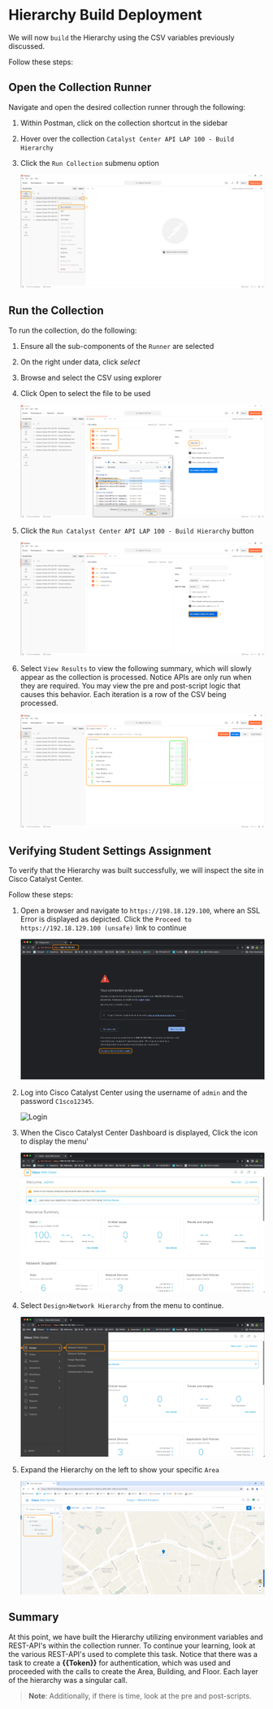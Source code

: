 # Hierarchy Build Deployment

We will now `build` the Hierarchy using the CSV variables previously discussed.

Follow these steps:

## Open the Collection Runner

Navigate and open the desired collection runner through the following:

   1. Within Postman, click on the collection shortcut in the sidebar
   2. Hover over the collection `Catalyst Center API LAP 100 - Build Hierarchy`
   3. Click the `Run Collection` submenu option

      ![Collection Run](./assets/Postman-Collection-Hierarchy.png?raw=true)

## Run the Collection

To run the collection, do the following:

   1. Ensure all the sub-components of the `Runner` are selected
   2. On the right under data, click *select* 
   3. Browse and select the CSV using explorer
   4. Click Open to select the file to be used

      ![Select File](./assets/Postman-Collection-Hierarchy-Run-CSV.png?raw=true)

   5. Click  the `Run Catalyst Center API LAP 100 - Build Hierarchy` button

      ![Collection Runner](./assets/Postman-Collection-Hierarchy-Runner.png?raw=true)

3. Select `View Results` to view the following summary, which will slowly appear as the collection is processed. Notice APIs are only run when they are required. You may view the pre and post-script logic that causes this behavior. Each iteration is a row of the CSV being processed.

   ![Collection Summary](./assets/Postman-Collection-Hierarchy-Summary.png?raw=true)

## Verifying Student Settings Assignment

To verify that the Hierarchy was built successfully, we will inspect the site in Cisco Catalyst Center.

Follow these steps:

1. Open a browser and navigate to `https://198.18.129.100`, where an SSL Error is displayed as depicted. Click the `Proceed to https://192.18.129.100 (unsafe)` link to continue

   ![SSL Error](./assets/DNAC-SSLERROR.png?raw=true)

2. Log into Cisco Catalyst Center using the username of `admin` and the password `C1sco12345`.

   ![Login](./assets/DNAC-Login.png?raw=true)

3. When the Cisco Catalyst Center Dashboard is displayed, Click the  icon to display the menu'

   ![Hamburger](./assets/DNAC-Menu.png?raw=true)

4. Select `Design>Network Hierarchy` from the menu to continue.

   ![Menu](./assets/DNAC-Menu-Hierarchy.png?raw=true)

5. Expand the Hierarchy on the left to show your specific `Area`

   ![Verify](./assets/DNAC-Hierarchy-Student-Verify.png?raw=true)

## Summary

At this point, we have built the Hierarchy utilizing environment variables and REST-API's within the collection runner. To continue your learning, look at the various REST-API's used to complete this task. Notice that there was a task to create a **{{Token}}** for authentication, which was used and proceeded with the calls to create the Area, Building, and Floor. Each layer of the hierarchy was a singular call. 

> **Note**: Additionally, if there is time, look at the pre and post-scripts.